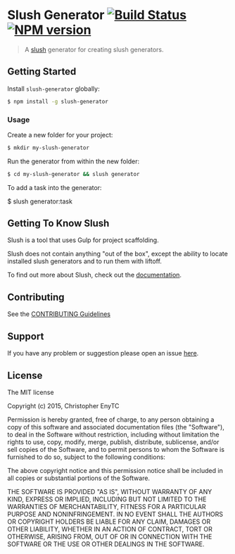 # Slush Generator [![Build Status](https://secure.travis-ci.org/chrisenytc/slush-generator.png?branch=master)](https://travis-ci.org/chrisenytc/slush-generator) [![NPM version](https://badge-me.herokuapp.com/api/npm/slush-generator.png)](http://badges.enytc.com/for/npm/slush-generator)

> A [slush](http://slushjs.github.io) generator for creating slush generators.


## Getting Started

Install `slush-generator` globally:

```bash
$ npm install -g slush-generator
```

### Usage

Create a new folder for your project:

```bash
$ mkdir my-slush-generator
```

Run the generator from within the new folder:

```bash
$ cd my-slush-generator && slush generator
```

To add a task into the generator:

$ slush generator:task

## Getting To Know Slush

Slush is a tool that uses Gulp for project scaffolding.

Slush does not contain anything "out of the box", except the ability to locate installed slush generators and to run them with liftoff.

To find out more about Slush, check out the [documentation](https://github.com/slushjs/slush).

## Contributing

See the [CONTRIBUTING Guidelines](https://github.com/chrisenytc/slush-generator/blob/master/CONTRIBUTING.md)

## Support
If you have any problem or suggestion please open an issue [here](https://github.com/chrisenytc/slush-generator/issues).

## License

The MIT license

Copyright (c) 2015, Christopher EnyTC

Permission is hereby granted, free of charge, to any person
obtaining a copy of this software and associated documentation
files (the "Software"), to deal in the Software without
restriction, including without limitation the rights to use,
copy, modify, merge, publish, distribute, sublicense, and/or sell
copies of the Software, and to permit persons to whom the
Software is furnished to do so, subject to the following
conditions:

The above copyright notice and this permission notice shall be
included in all copies or substantial portions of the Software.

THE SOFTWARE IS PROVIDED "AS IS", WITHOUT WARRANTY OF ANY KIND,
EXPRESS OR IMPLIED, INCLUDING BUT NOT LIMITED TO THE WARRANTIES
OF MERCHANTABILITY, FITNESS FOR A PARTICULAR PURPOSE AND
NONINFRINGEMENT. IN NO EVENT SHALL THE AUTHORS OR COPYRIGHT
HOLDERS BE LIABLE FOR ANY CLAIM, DAMAGES OR OTHER LIABILITY,
WHETHER IN AN ACTION OF CONTRACT, TORT OR OTHERWISE, ARISING
FROM, OUT OF OR IN CONNECTION WITH THE SOFTWARE OR THE USE OR
OTHER DEALINGS IN THE SOFTWARE.

